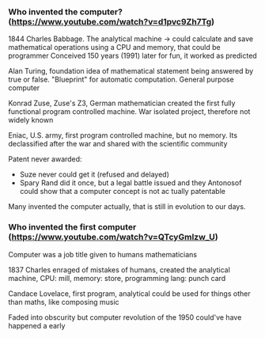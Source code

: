 ### Who invented the computer? (https://www.youtube.com/watch?v=d1pvc9Zh7Tg)

1844 Charles Babbage. The analytical machine -> could calculate and save mathematical operations using a CPU and memory, that could be programmer 
Conceived 150 years (1991) later for fun, it worked as predicted

Alan Turing, foundation idea of mathematical statement being answered by true or false. "Blueprint" for automatic computation. General purpose computer

Konrad Zuse, Zuse's Z3, German mathematician created the first fully functional program controlled machine. War isolated project, therefore not widely known

Eniac, U.S. army, first program controlled machine, but no memory. Its declassified after the war and shared with the scientific community 

Patent never awarded:
- Suze never could get it (refused and delayed) 
- Spary Rand did it once, but a legal battle issued and they Antonosof could show that a computer concept is not ac tually patentable

Many invented the computer actually, that is still in evolution to our days.

### Who invented the first computer (https://www.youtube.com/watch?v=QTcyGmlzw_U)

Computer was a job title given to humans mathematicians 

1837 Charles enraged of mistakes of humans, created the analytical machine, CPU:  mill, memory: store, programming lang: punch card

Candace Lovelace, first program, analytical could be used for things other than maths, like composing music

Faded into obscurity but computer revolution of the 1950 could've have happened a early 